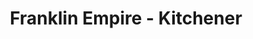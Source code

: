 ---
title: "Franklin Empire - Kitchener"
url: /kitchener/franklin-empire-kitchener/
shop: Elektrisch
---